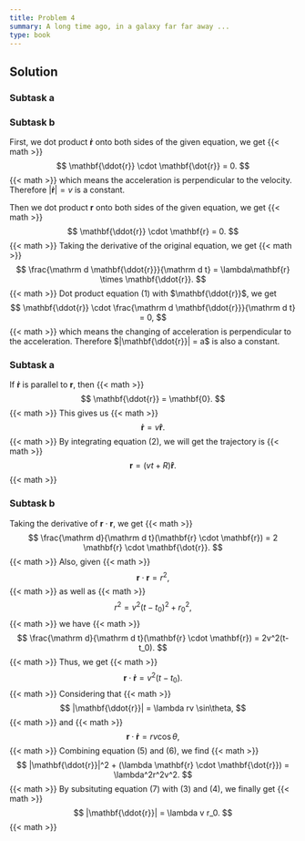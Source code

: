 ```yaml
---
title: Problem 4
summary: A long time ago, in a galaxy far far away ...
type: book
---
```


## Solution
### Subtask a
### Subtask b

First, we dot product $\mathbf{\dot{r}}$ onto both sides of the given equation, we get 
{{< math >}}
$$
\mathbf{\ddot{r}} \cdot \mathbf{\dot{r}} = 0.
$$
{{< math >}}
which means the acceleration is perpendicular to the velocity. Therefore $|\mathbf{\dot{r}}| = v$ is a constant.

Then we dot product $\mathbf{r}$ onto both sides of the given equation, we get
{{< math >}}
$$
\mathbf{\ddot{r}} \cdot \mathbf{r} = 0.
$$
{{< math >}}
Taking the derivative of the original equation, we get
{{< math >}}
$$
\frac{\mathrm d \mathbf{\ddot{r}}}{\mathrm d t} =  \lambda\mathbf{r} \times \mathbf{\ddot{r}}.
$$
{{< math >}}
Dot product equation (1) with $\mathbf{\ddot{r}}$, we get
$$
\mathbf{\ddot{r}} \cdot \frac{\mathrm d \mathbf{\ddot{r}}}{\mathrm d t} = 0,
$$
{{< math >}}
which means the changing of acceleration is perpendicular to the acceleration. Therefore $|\mathbf{\ddot{r}}| = a$ is also a constant.


### Subtask a

If $\mathbf{\dot{r}}$ is parallel to $\mathbf{r}$, then
{{< math >}}
$$
\mathbf{\ddot{r}} = \mathbf{0}.
$$
{{< math >}}
This gives us 
{{< math >}}
$$
\mathbf{\dot{r}} = v\mathbf{\hat{r}}.
$$
{{< math >}}
By integrating equation (2), we will get the trajectory is 
{{< math >}}
$$
\mathbf{r} = (vt+R)\mathbf{\hat{r}}.
$$
{{< math >}}


### Subtask b

Taking the derivative of $\mathbf{r} \cdot \mathbf{r}$, we get
{{< math >}}
$$
\frac{\mathrm d}{\mathrm d t}(\mathbf{r} \cdot \mathbf{r}) = 2 \mathbf{r} \cdot \mathbf{\dot{r}}.
$$
{{< math >}}
Also, given 
{{< math >}}
$$
\mathbf{r} \cdot \mathbf{r} = r^2,
$$
{{< math >}}
as well as 
{{< math >}}
$$
r^2 = v^2(t-t_0)^2 + r_0^2,
$$
{{< math >}}
we have
{{< math >}}
$$
\frac{\mathrm d}{\mathrm d t}(\mathbf{r} \cdot \mathbf{r}) = 2v^2(t-t_0).
$$
{{< math >}}
Thus, we get 
{{< math >}}
$$
\mathbf{r} \cdot \mathbf{\dot{r}} = v^2(t-t_0).
$$
{{< math >}}
Considering that
{{< math >}}
$$
|\mathbf{\ddot{r}}| = \lambda rv \sin\theta,
$$
{{< math >}}
and 
{{< math >}}
$$
\mathbf{r} \cdot \mathbf{\dot{r}} = rv \cos\theta,
$$
{{< math >}}
Combining equation (5) and (6), we find 
{{< math >}}
$$
|\mathbf{\ddot{r}}|^2 + (\lambda \mathbf{r} \cdot \mathbf{\dot{r}}) = \lambda^2r^2v^2.
$$
{{< math >}}
By subsituting equation (7) with (3) and (4), we finally get
{{< math >}}
$$
|\mathbf{\ddot{r}}| = \lambda v r_0.
$$
{{< math >}}


